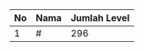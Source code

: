 | No | Nama            | Jumlah Level |
|----|-----------------|--------------|
| 1  | #    |    296        |
